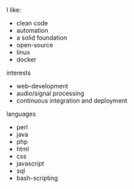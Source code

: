 I like:
- clean code
- automation
- a solid foundation
- open-source
- linux
- docker

interests
- web-development
- audio/signal processing
- continuous integration and deployment

languages
- perl
- java
- php
- html
- css
- javascript
- sql
- bash-scripting

